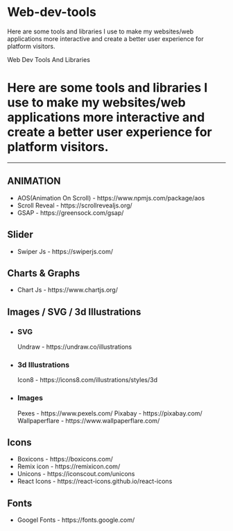 # Web-dev-tools
Here are some tools and libraries I use to make my websites/web applications more interactive and create a better user experience for platform visitors.

Web Dev Tools And Libraries

<h1>Here are some tools and libraries I use to make my websites/web applications more interactive and create a better user experience for platform visitors.</h1>
<hr/>

<h2>ANIMATION</h2>
<ul>
  <li>AOS(Animation On Scroll) - https://www.npmjs.com/package/aos</li>
  <li>Scroll Reveal - https://scrollrevealjs.org/</li>
  <li>GSAP - https://greensock.com/gsap/</li>
</ul>

<h2>Slider</h2>
<ul>
  <li>Swiper Js - https://swiperjs.com/</li>
</ul>


<h2>Charts & Graphs</h2>
<ul>
  <li>Chart Js - https://www.chartjs.org/</li>
</ul>


<h2>Images / SVG / 3d Illustrations</h2>
<ul>
  <li>
    <h3>SVG</h3>
    <span>Undraw - https://undraw.co/illustrations</span>
  </li>
  <li>
    <h3>3d Illustrations </h3>
    <span>Icon8 - https://icons8.com/illustrations/styles/3d</span>
  </li>
  <li>
    <h3>Images </h3>
    <span>Pexes -  https://www.pexels.com/</span>
    <span>Pixabay - https://pixabay.com/</span>
    <span>Wallpaperflare - https://www.wallpaperflare.com/ </span>
  </li>
</ul>

<h2>Icons</h2>
<ul>
  <li>Boxicons - https://boxicons.com/</li>
  <li>Remix icon - https://remixicon.com/</li>
  <li>Unicons - https://iconscout.com/unicons</li>
  <li>React Icons - https://react-icons.github.io/react-icons</li>
</ul>

<h2>Fonts</h2>
<ul>
  <li>Googel Fonts - https://fonts.google.com/</li>
</ul>
